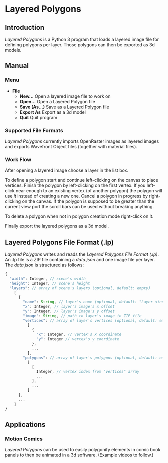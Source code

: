 # Layered Polygons

## Introduction
*Layered Polygons* is a Python 3 program that loads a layered image file for
defining polygons per layer. Those polygons can then be exported as 3d models.

## Manual
### Menu
- **File**
  - **New...** Open a layered image file to work on
  - **Open...** Open a Layered Polygon file
  - **Save (As...)** Save as a Layered Polygon file
  - **Export As** Export as a 3d model
  - **Quit** Quit program

### Supported File Formats
*Layered Polygons* currently imports OpenRaster images as layered images and
exports Wavefront Object files (together with material files).

### Work Flow
After opening a layered image choose a layer in the list box.

To define a polygon start and continue left-clicking on the canvas to place
vertices. Finish the polygon by left-clicking on the first vertex. If you
left-click near enough to an existing vertex (of another polygon) the polygon
will use *it* instead of creating a new one. Cancel a polygon in progress by
right-clicking on the canvas. If the polygon is supposed to be greater than the
current view port the scroll bars can be used without breaking anything.

To delete a polygon when not in polygon creation mode right-click on it.

Finally export the layered polygons as a 3d model.

## Layered Polygons File Format (.lp)
*Layered Polygons* writes and reads the *Layered Polygons File Format (.lp)*.
An .lp file is a ZIP file containing a *data.json* and one image file per
layer. The *data.json* is structured as follows:
```javascript
{
  "width": Integer, // scene's width
  "height": Integer, // scene's height
  "layers": // array of scene's layers (optional, default: empty)
    [
      {
        "name": String, // layer's name (optional, default: "Layer <index>")
        "x": Integer, // layer's image's x offset
        "y": Integer, // layer's image's y offset
        "image": String, // path to layer's image in ZIP file
        "vertices": // array of layer's vertices (optional, default: empty)
          [
            {
              "x": Integer, // vertex's x coordinate
              "y": Integer // vertex's y coordinate
            },
            ...
          ],
        "polygons": // array of layer's polygons (optional, default: empty)
          [
            [
              Integer, // vertex index from "vertices" array
              ...
            ],
            ...
          ]
      },
      ...
    ]
}
```

## Applications
### Motion Comics
*Layered Polygons* can be used to easily polygonify elements in comic book
panels to then be animated in a 3d software. (Example videos to follow.)
